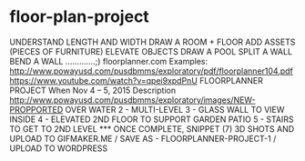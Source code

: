 # floor-plan-project
UNDERSTAND LENGTH AND WIDTH DRAW A ROOM + FLOOR ADD ASSETS (PIECES OF FURNITURE) ELEVATE OBJECTS DRAW A POOL SPLIT A WALL BEND A WALL .............;)  floorplanner.com  Examples:  http://www.powayusd.com/pusdbmms/exploratory/pdf/floorplanner104.pdf  https://www.youtube.com/watch?v=qpei9xpdPnU  FLOORPLANNER PROJECT When Nov 4 – 5, 2015 Description http://www.powayusd.com/pusdbmms/exploratory/images/NEW-PROPPORTED OVER WATER  2 - MULTI-LEVEL  3 - GLASS WALL TO VIEW INSIDE  4 - ELEVATED 2ND FLOOR TO SUPPORT GARDEN PATIO  5 - STAIRS TO GET TO 2ND LEVEL  *** ONCE COMPLETE, SNIPPET (7) 3D SHOTS AND UPLOAD TO GIFMAKER.ME / SAVE AS - FLOORPLANNER-PROJECT-1 / UPLOAD TO WORDPRESS
